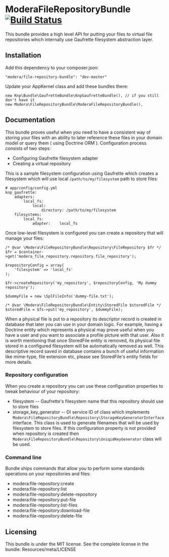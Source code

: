 # ModeraFileRepositoryBundle [![Build Status](https://travis-ci.org/modera/ModeraFileRepositoryBundle.svg?branch=master)](https://travis-ci.org/modera/ModeraFileRepositoryBundle)

This bundle provides a high level API for putting your files to virtual file repositories which internally use Gaufrette
filesystem abstraction layer.

## Installation

Add this dependency to your composer.json:

    "modera/file-repository-bundle": "dev-master"

Update your AppKernel class and add these bundles there:

    new Knp\Bundle\GaufretteBundle\KnpGaufretteBundle(), // if you still don't have it
    new Modera\FileRepositoryBundle\ModeraFileRepositoryBundle(),

## Documentation

This bundle proves useful when you need to have a consistent way of storing your files with an ability
to later reference these files in your domain model or query them ( using Doctrine ORM ). Configuration
process consists of two steps:

 * Configuring Gaufrette filesystem adapter
 * Creating a virtual repository

This is a sample filesystem configuration using Gaufrette which creates a filesystem which will use local
`/path/to/my/filesystem` path to store files:

    # app/config/config.yml
    knp_gaufrette:
        adapters:
            local_fs:
                local:
                    directory: /path/to/my/filesystem
        filesystems:
            local_fs:
                adapter:    local_fs

Once low-level filesystem is configured you can create a repository that will manage your files:

    /* @var \Modera\FileRepositoryBundle\Repository\FileRepository $fr */
    $fr = $container->get('modera_file_repository.repository.file_repository');

    $repositoryConfig = array(
        'filesystem' => 'local_fs'
    );

    $fr->createRepository('my_repository', $repositoryConfig, 'My dummy repository');

    $dummyFile = new \SplFileInfo('dummy-file.txt');

    /* @var \Modera\FileRepositoryBundle\Entity\StoredFile $storedFile */
    $storedFile = $fs->put('my_repository', $dummyFile);

When a physical file is put to a repository its descriptor record is created in database that later you can use
in your domain logic. For example, having a Doctrine entity which represents a physical may prove useful when you
have a user and you want to associate a profile picture with that user. Also it is worth mentioning that once StoredFile
entity is removed, its physical file stored in a configured filesystem will be automatically removed as well. This
descriptive record saved in database contains a bunch of useful information like mime-type, file extension etc, please
see StoredFile's entity fields for more details.

### Repository configuration

When you create a repository you can use these configuration properties to tweak behaviour of your repository:

 * filesystem -- Gaufrette's filesystem name that this repository should use to store files
 * storage_key_generator -- DI service ID of class which implements `Modera\FileRepositoryBundle\Repository\StorageKeyGeneratorInterface`
                            interface. This class is used to generate filenames that will be used by filesystem to store
                            files. If this configuration property is not provided when repository is created then
                            `Modera\FileRepositoryBundle\Repository\UniqidKeyGenerator` class will be used.

### Command line

Bundle ships commands that allow you to perform some standards operations on your repositories and files:

 * modera:file-repository:create
 * modera:file-repository:list
 * modera:file-repository:delete-repository
 * modera:file-repository:put-file
 * modera:file-repository:list-files
 * modera:file-repository:download-file
 * modera:file-repository:delete-file

## Licensing

This bundle is under the MIT license. See the complete license in the bundle:
Resources/meta/LICENSE

